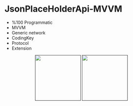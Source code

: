 # JsonPlaceHolderApi-MVVM

* %100 Programmatic
* MVVM
* Generic network
* CodingKey
* Protocol
* Extension

<div align=center>
  <a href=""><img width=150 src="https://github.com/user-attachments/assets/7ce7c923-c0e7-42dd-bf32-a4cd91859d19"></a>
  <a href=""><img width=150 src="https://github.com/user-attachments/assets/f3c2b10d-2b7e-4d6c-a22f-6de6b8d59644"></a>
</div>

